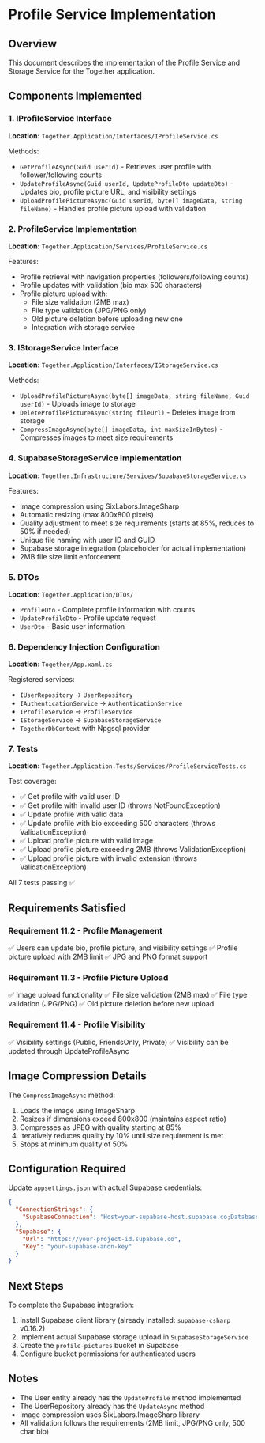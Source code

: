 # Profile Service Implementation

## Overview
This document describes the implementation of the Profile Service and Storage Service for the Together application.

## Components Implemented

### 1. IProfileService Interface
**Location:** `Together.Application/Interfaces/IProfileService.cs`

Methods:
- `GetProfileAsync(Guid userId)` - Retrieves user profile with follower/following counts
- `UpdateProfileAsync(Guid userId, UpdateProfileDto updateDto)` - Updates bio, profile picture URL, and visibility settings
- `UploadProfilePictureAsync(Guid userId, byte[] imageData, string fileName)` - Handles profile picture upload with validation

### 2. ProfileService Implementation
**Location:** `Together.Application/Services/ProfileService.cs`

Features:
- Profile retrieval with navigation properties (followers/following counts)
- Profile updates with validation (bio max 500 characters)
- Profile picture upload with:
  - File size validation (2MB max)
  - File type validation (JPG/PNG only)
  - Old picture deletion before uploading new one
  - Integration with storage service

### 3. IStorageService Interface
**Location:** `Together.Application/Interfaces/IStorageService.cs`

Methods:
- `UploadProfilePictureAsync(byte[] imageData, string fileName, Guid userId)` - Uploads image to storage
- `DeleteProfilePictureAsync(string fileUrl)` - Deletes image from storage
- `CompressImageAsync(byte[] imageData, int maxSizeInBytes)` - Compresses images to meet size requirements

### 4. SupabaseStorageService Implementation
**Location:** `Together.Infrastructure/Services/SupabaseStorageService.cs`

Features:
- Image compression using SixLabors.ImageSharp
- Automatic resizing (max 800x800 pixels)
- Quality adjustment to meet size requirements (starts at 85%, reduces to 50% if needed)
- Unique file naming with user ID and GUID
- Supabase storage integration (placeholder for actual implementation)
- 2MB file size limit enforcement

### 5. DTOs
**Location:** `Together.Application/DTOs/`

- `ProfileDto` - Complete profile information with counts
- `UpdateProfileDto` - Profile update request
- `UserDto` - Basic user information

### 6. Dependency Injection Configuration
**Location:** `Together/App.xaml.cs`

Registered services:
- `IUserRepository` → `UserRepository`
- `IAuthenticationService` → `AuthenticationService`
- `IProfileService` → `ProfileService`
- `IStorageService` → `SupabaseStorageService`
- `TogetherDbContext` with Npgsql provider

### 7. Tests
**Location:** `Together.Application.Tests/Services/ProfileServiceTests.cs`

Test coverage:
- ✅ Get profile with valid user ID
- ✅ Get profile with invalid user ID (throws NotFoundException)
- ✅ Update profile with valid data
- ✅ Update profile with bio exceeding 500 characters (throws ValidationException)
- ✅ Upload profile picture with valid image
- ✅ Upload profile picture exceeding 2MB (throws ValidationException)
- ✅ Upload profile picture with invalid extension (throws ValidationException)

All 7 tests passing ✅

## Requirements Satisfied

### Requirement 11.2 - Profile Management
✅ Users can update bio, profile picture, and visibility settings
✅ Profile picture upload with 2MB limit
✅ JPG and PNG format support

### Requirement 11.3 - Profile Picture Upload
✅ Image upload functionality
✅ File size validation (2MB max)
✅ File type validation (JPG/PNG)
✅ Old picture deletion before new upload

### Requirement 11.4 - Profile Visibility
✅ Visibility settings (Public, FriendsOnly, Private)
✅ Visibility can be updated through UpdateProfileAsync

## Image Compression Details

The `CompressImageAsync` method:
1. Loads the image using ImageSharp
2. Resizes if dimensions exceed 800x800 (maintains aspect ratio)
3. Compresses as JPEG with quality starting at 85%
4. Iteratively reduces quality by 10% until size requirement is met
5. Stops at minimum quality of 50%

## Configuration Required

Update `appsettings.json` with actual Supabase credentials:
```json
{
  "ConnectionStrings": {
    "SupabaseConnection": "Host=your-supabase-host.supabase.co;Database=postgres;Username=postgres;Password=your-password;Port=5432;SSL Mode=Require;Trust Server Certificate=true"
  },
  "Supabase": {
    "Url": "https://your-project-id.supabase.co",
    "Key": "your-supabase-anon-key"
  }
}
```

## Next Steps

To complete the Supabase integration:
1. Install Supabase client library (already installed: `supabase-csharp` v0.16.2)
2. Implement actual Supabase storage upload in `SupabaseStorageService`
3. Create the `profile-pictures` bucket in Supabase
4. Configure bucket permissions for authenticated users

## Notes

- The User entity already has the `UpdateProfile` method implemented
- The UserRepository already has the `UpdateAsync` method
- Image compression uses SixLabors.ImageSharp library
- All validation follows the requirements (2MB limit, JPG/PNG only, 500 char bio)
